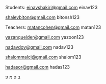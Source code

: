 Students:
einavshakiri@gmail.com
einav123

shalevbiton@gmail.com
bitonsh123

Teachers:
matancohen@gmail.com
matan123

yazanqueider@gmail.com
yazoon123

nadavdov@gmail.com
nadav123

shalommalci@gmail.com
shalom123

hadasor@gmail.com
hadas123

ב
פ
מ
פ
